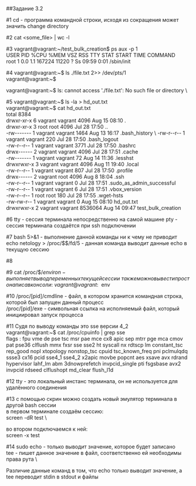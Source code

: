 ##Задание 3.2

#1
cd - программа командной строки, исходя из сокращения может значить change directory

#2
cat <some_file> | wc -l

#3
vagrant@vagrant:~/test_bulk_creation$ ps aux -p 1 \
USER         PID %CPU %MEM    VSZ   RSS TTY      STAT START   TIME COMMAND \
root           1  0.0  1.1 167224 11220 ?        Ss   09:59   0:01 /sbin/init

#4
vagrant@vagrant:~$ ls ./file.txt 2>> /dev/pts/1 \
vagrant@vagrant:~$

vagrant@vagrant:~$ ls: cannot access './file.txt': No such file or directory \

#5
vagrant@vagrant:~$ ls -la > hd_out.txt \
vagrant@vagrant:~$ cat hd_out.txt \
total 8384 \
drwxr-xr-x 6 vagrant vagrant    4096 Aug 15 08:10 . \
drwxr-xr-x 3 root    root       4096 Jul 28 17:50 .. \
-rw------- 1 vagrant vagrant    1464 Aug 13 16:17 .bash_history \ 
-rw-r--r-- 1 vagrant vagrant     220 Jul 28 17:50 .bash_logout \
-rw-r--r-- 1 vagrant vagrant    3771 Jul 28 17:50 .bashrc \
drwx------ 2 vagrant vagrant    4096 Jul 28 17:51 .cache \
-rw------- 1 vagrant vagrant      72 Aug 14 11:36 .lesshst \
drwxrwxr-x 3 vagrant vagrant    4096 Aug 11 19:40 .local \
-rw-r--r-- 1 vagrant vagrant     807 Jul 28 17:50 .profile \
drwx------ 2 vagrant root       4096 Aug  8 18:04 .ssh \
-rw-r--r-- 1 vagrant vagrant       0 Jul 28 17:51 .sudo_as_admin_successful \
-rw-r--r-- 1 vagrant vagrant       6 Jul 28 17:51 .vbox_version \
-rw-r--r-- 1 root    root        180 Jul 28 17:55 .wget-hsts \
-rw-rw-r-- 1 vagrant vagrant       0 Aug 15 08:10 hd_out.txt \
drwxrwxr-x 2 vagrant vagrant 8536064 Aug 14 09:47 test_bulk_creation

#6
tty - сессия терминала непосредственно на самой машине
pty - сессия терминала создаётся при ssh подключении

#7
bash 5>&1 - выполнение данной команды ни к чему не приводит \
echo netology > /proc/$$/fd/5 - данная команда выводит данные echo в текущую сессию

#8

#9
cat /proc/$$/environ - выполняет вывод переменных текущей сессии \
также можно вывести просто написа в консоли: \
vagrant@vagrant:~$ env

#10
/proc/[pid]/cmdline - файл, в котором хранится командная строка, которой был запущен данный процесс \
/proc/[pid]/exe - символьная ссылка на исполняемый файл, который инициировал запуск процесса

#11
Судя по выводу команды это sse версии 4_2 \
vagrant@vagrant:~$ cat /proc/cpuinfo | grep sse \
flags		: fpu vme de pse tsc msr pae mce cx8 apic sep mtrr pge mca cmov pat pse36 clflush mmx fxsr sse sse2 ht syscall nx rdtscp lm constant_tsc rep_good nopl xtopology nonstop_tsc cpuid tsc_known_freq pni pclmulqdq ssse3 cx16 pcid sse4_1 sse4_2 x2apic movbe popcnt aes xsave avx rdrand hypervisor lahf_lm abm 3dnowprefetch invpcid_single pti fsgsbase avx2 invpcid rdseed clflushopt md_clear flush_l1d

#12
tty - это локальный инстанс терминала, он не используется для удалённого соединения

#13
с помощью скрин можно создать новый эмулятор терминала в другой bash сессии \
в первом терминале создаём сессию: \
screen -dR test \

во втором подключаемся к ней: \
screen -x test

#14
sudo echo - только выводит значение, которое будет записано \
tee - пишет данное значение в файл, соответственно ей необходимы права рута \

Различие данные команд в том, что echo только выводит значение, а tee переводит stdin в stdout и файлы


